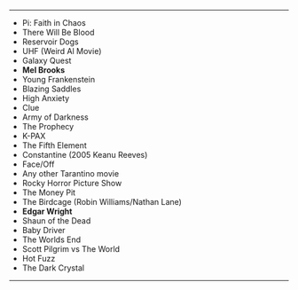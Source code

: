 - ---
- Pi: Faith in Chaos
- There Will Be Blood
- Reservoir Dogs
- UHF (Weird Al Movie)
- Galaxy Quest
- **Mel Brooks**
 - Young Frankenstein
 - Blazing Saddles
 - High Anxiety
- Clue
- Army of Darkness
- The Prophecy
- K-PAX
- The Fifth Element
- Constantine (2005 Keanu Reeves)
- Face/Off
- Any other Tarantino movie
- Rocky Horror Picture Show
- The Money Pit
- The Birdcage (Robin Williams/Nathan Lane)
- **Edgar Wright**
 - Shaun of the Dead
 - Baby Driver
 - The Worlds End
 - Scott Pilgrim vs The World
 - Hot Fuzz
- The Dark Crystal
---

